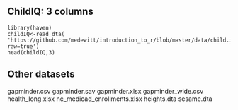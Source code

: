 ## ChildIQ: 3 columns

```
library(haven)
childIQ<-read_dta( 'https://github.com/medewitt/introduction_to_r/blob/master/data/child.iq.dta?raw=true')
head(childIQ,3)
```

## Other datasets
gapminder.csv
gapminder.sav
gapminder.xlsx
gapminder_wide.csv
health_long.xlsx
nc_medicad_enrollments.xlsx
heights.dta
sesame.dta
